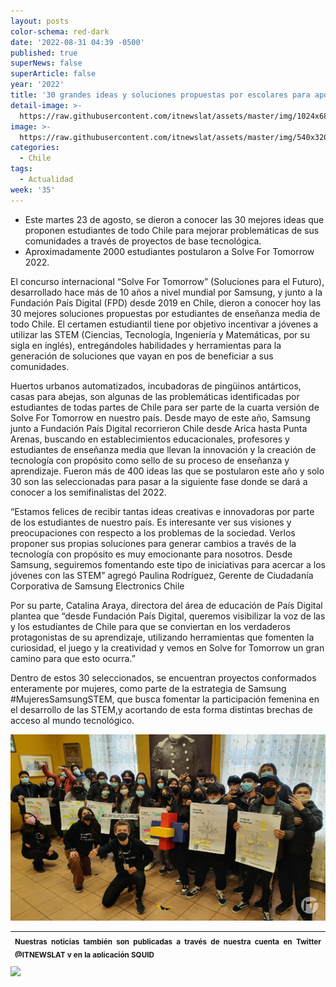 ```yaml
---
layout: posts
color-schema: red-dark
date: '2022-08-31 04:39 -0500'
published: true
superNews: false
superArticle: false
year: '2022'
title: '30 grandes ideas y soluciones propuestas por escolares para aportar a Chile '
detail-image: >-
  https://raw.githubusercontent.com/itnewslat/assets/master/img/1024x680/escuela-chile-g.jpg
image: >-
  https://raw.githubusercontent.com/itnewslat/assets/master/img/540x320/escuela-chile-p.jpg
categories:
  - Chile
tags:
  - Actualidad
week: '35'
---
```

- Este martes 23 de agosto, se dieron a conocer las 30 mejores ideas que proponen estudiantes de todo Chile para mejorar problemáticas de sus comunidades a través de proyectos de base tecnológica.
- Aproximadamente 2000 estudiantes postularon a Solve For Tomorrow 2022.

El concurso internacional “Solve For Tomorrow” (Soluciones para el Futuro), desarrollado hace más de 10 años a nivel mundial por Samsung, y junto a la Fundación País Digital (FPD) desde 2019 en Chile, dieron a conocer hoy las 30 mejores soluciones propuestas por estudiantes de enseñanza media de todo Chile. El certamen estudiantil tiene por objetivo incentivar a jóvenes a utilizar las STEM (Ciencias, Tecnología, Ingeniería y Matemáticas, por su sigla en inglés), entregándoles habilidades y herramientas para la generación de soluciones que vayan en pos de beneficiar a sus comunidades.

Huertos urbanos automatizados, incubadoras de pingüinos antárticos, casas para abejas, son algunas de las problemáticas identificadas por estudiantes de todas partes de Chile para ser parte de la cuarta versión de Solve For Tomorrow en nuestro país. Desde mayo de este año, Samsung junto a Fundación País Digital recorrieron Chile desde Arica hasta Punta Arenas, buscando en establecimientos educacionales, profesores y estudiantes de enseñanza media que llevan la innovación y la creación de tecnología con propósito como sello de su proceso de enseñanza y aprendizaje. Fueron más de 400 ideas las que se postularon este año y solo 30 son las seleccionadas para pasar a la siguiente fase donde se dará a conocer a los semifinalistas del 2022.

“Estamos felices de recibir tantas ideas creativas e innovadoras por parte de los estudiantes de nuestro país. Es interesante ver sus visiones y preocupaciones con respecto a los problemas de la sociedad. Verlos proponer sus propias soluciones para generar cambios a través de la tecnología con propósito es muy emocionante para nosotros. Desde Samsung, seguiremos fomentando este tipo de iniciativas para acercar a los jóvenes con las STEM” agregó Paulina Rodríguez, Gerente de Ciudadanía Corporativa de Samsung Electronics Chile

Por su parte, Catalina Araya, directora del área de educación de País Digital plantea que “desde Fundación País Digital, queremos visibilizar la voz de las y los estudiantes de Chile para que se conviertan en los verdaderos protagonistas de su aprendizaje, utilizando herramientas que fomenten la curiosidad, el juego y la creatividad y vemos en Solve for Tomorrow un gran camino para que esto ocurra.”

Dentro de estos 30 seleccionados, se encuentran proyectos conformados enteramente por mujeres, como parte de la estrategia de Samsung #MujeresSamsungSTEM, que busca fomentar la participación femenina en el desarrollo de las STEM,y  acortando de esta forma distintas brechas de acceso al mundo tecnológico. 

![](https://raw.githubusercontent.com/itnewslat/assets/master/img/540x320/escuela-chile-p.jpg)

<table style="height: 42px;" width="569">
<tbody>
<tr>
<td style="text-align: justify;"><sub><strong>Nuestras noticias también son publicadas a través de nuestra cuenta en Twitter <a href="https://twitter.com/itnewslat?lang=es">@ITNEWSLAT</a> y en la aplicación <a href="https://squidapp.co/en/">SQUID</a></strong></sub></td>
</tr>
</tbody>
</table>

<img src="https://tracker.metricool.com/c3po.jpg?hash=56f88a41e39ab42c063cc51676587a04"/>